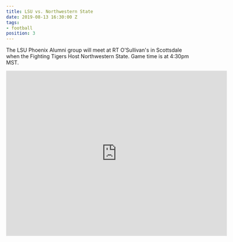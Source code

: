 ```yaml
---
title: LSU vs. Northwestern State
date: 2019-08-13 16:30:00 Z
tags:
- football
position: 3
---
```


The LSU Phoenix Alumni group will meet at RT O'Sullivan's in Scottsdale when the Fighting Tigers Host Northwestern State. Game time is at 4:30pm MST. 

<iframe src="https://www.google.com/maps/embed?pb=!1m18!1m12!1m3!1d3327.8607090421488!2d-111.91242458479998!3d33.47897708076575!2m3!1f0!2f0!3f0!3m2!1i1024!2i768!4f13.1!3m3!1m2!1s0x872b0bd6e7e84a29%3A0xfffedd7400a1f039!2sR.T.\+O'Sullivans\+Sports\+Grill!5e0!3m2!1sen!2sus!4v1565217587540!5m2!1sen!2sus" width="600" height="450" frameborder="0" style="border:0" allowfullscreen></iframe>